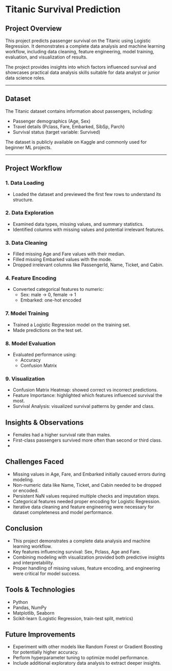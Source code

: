 # Titanic Survival Prediction

## Project Overview
This project predicts passenger survival on the Titanic using Logistic Regression. It demonstrates a complete data analysis and machine learning workflow, including data cleaning, feature engineering, model training, evaluation, and visualization of results.  

The project provides insights into which factors influenced survival and showcases practical data analysis skills suitable for data analyst or junior data science roles.

---

## Dataset
The Titanic dataset contains information about passengers, including:  
- Passenger demographics (Age, Sex)  
- Travel details (Pclass, Fare, Embarked, SibSp, Parch)  
- Survival status (target variable: Survived)  

The dataset is publicly available on Kaggle and commonly used for beginner ML projects.  

---

## Project Workflow

### 1. Data Loading
- Loaded the dataset and previewed the first few rows to understand its structure.

### 2. Data Exploration
- Examined data types, missing values, and summary statistics.  
- Identified columns with missing values and potential irrelevant features.

### 3. Data Cleaning
- Filled missing Age and Fare values with their median.  
- Filled missing Embarked values with the mode.  
- Dropped irrelevant columns like PassengerId, Name, Ticket, and Cabin.  

### 4. Feature Encoding
- Converted categorical features to numeric:  
  - Sex: male → 0, female → 1  
  - Embarked: one-hot encoded  

### 7. Model Training
- Trained a Logistic Regression model on the training set.  
- Made predictions on the test set.

### 8. Model Evaluation
- Evaluated performance using:  
  - Accuracy  
  - Confusion Matrix  
 
### 9. Visualization
- Confusion Matrix Heatmap: showed correct vs incorrect predictions.  
- Feature Importance: highlighted which features influenced survival the most.  
- Survival Analysis: visualized survival patterns by gender and class.

## Insights & Observations
- Females had a higher survival rate than males.  
- First-class passengers survived more often than second or third class.
- 
## Challenges Faced
- Missing values in Age, Fare, and Embarked initially caused errors during modeling.  
- Non-numeric data like Name, Ticket, and Cabin needed to be dropped or encoded.  
- Persistent NaN values required multiple checks and imputation steps.  
- Categorical features needed proper encoding for Logistic Regression.  
- Iterative data cleaning and feature engineering were necessary for dataset completeness and model performance.

## Conclusion
- This project demonstrates a complete data analysis and machine learning workflow.  
- Key features influencing survival: Sex, Pclass, Age and Fare.  
- Combining modeling with visualization provided both predictive insights and interpretability.  
- Proper handling of missing values, feature encoding, and engineering were critical for model success.

## Tools & Technologies
- Python  
- Pandas, NumPy  
- Matplotlib, Seaborn  
- Scikit-learn (Logistic Regression, train-test split, metrics)  

## Future Improvements
- Experiment with other models like Random Forest or Gradient Boosting for potentially higher accuracy.  
- Perform hyperparameter tuning to optimize model performance.  
- Include additional exploratory data analysis to extract deeper insights.

